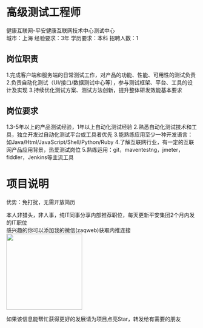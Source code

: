 # 高级测试工程师
健康互联网-平安健康互联网技术中心测试中心  
城市：上海 经验要求：3年 学历要求：本科  招聘人数：1

## 岗位职责
1.完成客户端和服务端的日常测试工作，对产品的功能、性能、可用性的测试负责
 2.负责自动化测试（UI/接口/数据测试中心等），参与测试框架、平台、工具的设计及实现
 3.持续优化测试方案、测试方法创新，提升整体研发效能基本要求

## 岗位要求
1.3-5年以上的产品测试经验，1年以上自动化测试经验
 2.熟悉自动化测试技术和工具，独立开发过自动化测试平台或工具者优先
 3.能熟练应用至少一种开发语言：如Java/Html/JavaScript/Shell/Python/Ruby
 4.了解互联网行业，有一定的互联网产品应用背景，热爱测试岗位
 5.熟练运用：git，maventestng，jmeter，fiddler，Jenkins等主流工具

# 项目说明

优势：免打扰，无需开放简历

本人非猎头，非人事，纯IT同事分享内部推荐职位，每天更新平安集团2个月内发的IT职位  
感兴趣的你可以添加我的微信(zaqweb)获取内推连接  
<img src="https://github.com/zaqweb/PA-IT-JOBS/blob/master/WechatICode.jpeg"  height="200" width="200">

如果该信息能帮忙获得更好的发展请为项目点亮Star，转发给有需要的朋友





